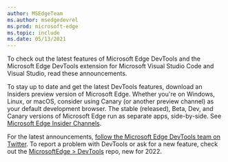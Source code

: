 ```yaml
---
author: MSEdgeTeam
ms.author: msedgedevrel
ms.prod: microsoft-edge
ms.topic: include
ms.date: 05/13/2021
---
```

To check out the latest features of Microsoft Edge DevTools and the Microsoft Edge DevTools extension for Microsoft Visual Studio Code and Visual Studio, read these announcements.

To stay up to date and get the latest DevTools features, download an Insiders preview version of Microsoft Edge.  Whether you're on Windows, Linux, or macOS, consider using Canary (or another preview channel) as your default development browser.  The stable (released), Beta, Dev, and Canary versions of Microsoft Edge run as separate apps, side-by-side.  See [Microsoft Edge Insider Channels](https://aka.ms/microsoftedge).

For the latest announcements, [follow the Microsoft Edge DevTools team on Twitter](https://twitter.com/EdgeDevTools).  To report a problem with DevTools or ask for a new feature, check out the [MicrosoftEdge > DevTools](https://github.com/MicrosoftEdge/DevTools) repo, new for 2022.

